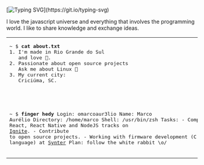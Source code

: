 <br>

[![Typing SVG](https://readme-typing-svg.herokuapp.com?font=Bungee&color=%2310BBA4&size=30&vCenter=true&width=390&height=50&lines=Hey%2C+I'm+Marco.)](https://git.io/typing-svg)

I love the javascript universe and everything that involves the programming world. I like to share knowledge and exchange ideas.

<table width="100%"> 
<tr>
<td width="50%">
<pre>
~ $ <strong>cat about.txt</strong>
1. I'm made in Rio Grande do Sul
   and love 🧉.
2. Passionate about open source projects
   Ask me about Linux 🐧
3. My current city:
   Criciúma, SC.

<br>

~ $ <strong>finger hedy</strong>
Login: omarcoaur3lio                    Name: Marco Aurélio
Directory: /home/marco                  Shell: /usr/bin/zsh
Tasks:
  \- Complete the React, React Native and NodeJS tracks on <a href="https://www.rocketseat.com.br/ignite">Ignite</a>.
  \- Contribute to open source projects.
  \- Working with firmware development (C language) at <a href="#">Synter</a> 
Plan:
  follow the white rabbit \o/
</pre>

  </td>
  <td width="50%">

<br><p align="center">
<img style="background-size: contain;" width="100%" src="https://i.imgur.com/wXZHxBU.gif/" />

  <img align="right" src="https://spotify-github-profile.vercel.app/api/view?uid=marco_neo&cover_image=true&theme=novatorem&bar_color_cover=false&bar_color=00bfa5" />

</p>
</td>
</table>
